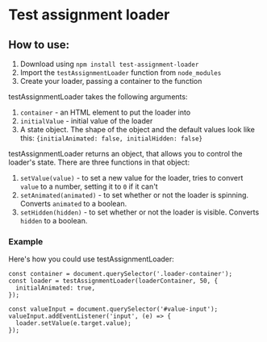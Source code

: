 # Test assignment loader

## How to use:

1. Download using `npm install test-assignment-loader`
2. Import the `testAssignmentLoader` function from `node_modules`
3. Create your loader, passing a container to the function

testAssignmentLoader takes the following arguments:

1. `container` - an HTML element to put the loader into
2. `initialValue` - initial value of the loader
3. A state object. The shape of the object and the default values look like this: `{initialAnimated: false, initialHidden: false}`

testAssignmentLoader returns an object, that allows you to control the loader's state. There are three functions in that object:

1. `setValue(value)` - to set a new value for the loader, tries to convert `value` to a number, setting it to `0` if it can't
2. `setAnimated(animated)` - to set whether or not the loader is spinning. Converts `animated` to a boolean.
3. `setHidden(hidden)` - to set whether or not the loader is visible. Converts `hidden` to a boolean.

### Example

Here's how you could use testAssignmentLoader:

```
const container = document.querySelector('.loader-container');
const loader = testAssignmentLoader(loaderContainer, 50, {
  initialAnimated: true,
});

const valueInput = document.querySelector('#value-input');
valueInput.addEventListener('input', (e) => {
  loader.setValue(e.target.value);
});
```
